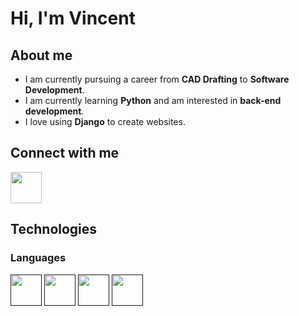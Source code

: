 # Hi, I'm Vincent

## About me
* I am currently pursuing a career from **CAD Drafting** to **Software Development**.
* I am currently learning **Python** and am interested in **back-end development**.
* I love using **Django** to create websites.

## Connect with me
<a href ="https://www.linkedin.com/in/vincent-lemstra/"><img src="https://user-images.githubusercontent.com/22345585/187474773-ab17d1da-68d3-4a6d-a274-50fa2ba939bc.png" width="50px" height="50px"></a>

## Technologies
### Languages
<a href =""><img src="https://user-images.githubusercontent.com/22345585/187475655-15bbc486-7447-4439-b1e6-b083911223e8.png" width="50px" height="50px"></a>
<a href =""><img src="https://user-images.githubusercontent.com/22345585/187476230-dcb4a95d-449c-44a1-bf46-260836d2cd88.png" width="50px" height="50px"></a>
<a href =""><img src="https://user-images.githubusercontent.com/22345585/187476189-206c8e37-2f9c-44d4-8cd5-f07580969af6.png" width="50px" height="50px"></a>
<a href =""><img src="https://user-images.githubusercontent.com/22345585/187476045-286cb13b-dafa-4f7f-917a-ea9f0bce082d.png" width="50px" height="50px"></a>

